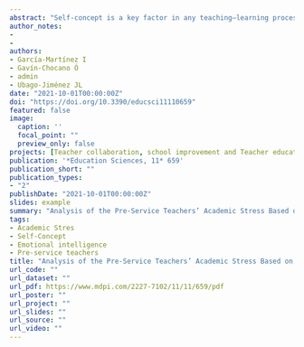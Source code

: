 ```yaml
---
abstract: "Self-concept is a key factor in any teaching–learning process in pre-service teachers. However, it could be negatively affected by academic stress, which is constituted by stressors, stress symptoms, and coping strategies. The aim of the study was to determine the relationship between academic stress and self-concept in this population. This was a descriptive, correlational, and cross-sectional study. The sample consisted of 1020 university students in education degrees. In relation to sex, it was found that 75.78% were women and 24.21% were men. The following instruments were used: Self-concept Form 5 (AF-5), the Big Five Inventory-44 (BFI-44), and the SISCO Inventory of Academic Stress. The results indicated that academic stress increases and self-concept decreases as studies progress; likewise, most of the students perceived high levels of stress. It was concluded that academic stress is inversely related to self-concept in pre-service teachers, a fact that should be taken into account in their initial training. Social-emotional factors and neuroticism have a decisive influence on the future teachers’ academic stress."
author_notes:
- 
- 
authors:
- García-Martínez I
- Gavín-Chocano Ó
- admin
- Ubago-Jiménez JL 
date: "2021-10-01T00:00:00Z"
doi: "https://doi.org/10.3390/educsci11110659"
featured: false
image:
  caption: '' 
  focal_point: ""
  preview_only: false
projects: [Teacher collaboration, school improvement and Teacher education]
publication: '*Education Sciences, 11* 659'
publication_short: ""
publication_types:
- "2"
publishDate: "2021-10-01T00:00:00Z"
slides: example
summary: "Analysis of the Pre-Service Teachers’ Academic Stress Based on Their Self-Concept and Personality"
tags:
- Academic Stres
- Self-Concept
- Emotional intelligence
- Pre-service teachers
title: "Analysis of the Pre-Service Teachers’ Academic Stress Based on Their Self-Concept and Personality"
url_code: ""
url_dataset: ""
url_pdf: https://www.mdpi.com/2227-7102/11/11/659/pdf
url_poster: ""
url_project: ""
url_slides: ""
url_source: ""
url_video: ""
---
```

